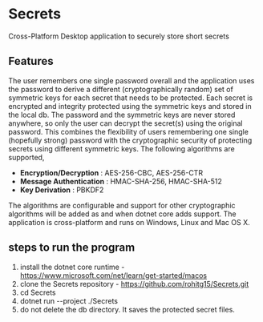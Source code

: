 # Secrets
Cross-Platform Desktop application to securely store short secrets

## Features

The user remembers one single password overall and the application uses the password to derive a different (cryptographically random) set of symmetric keys for each secret that needs to be protected. Each secret is encrypted and integrity protected using the symmetric keys and stored in the local db. The password and the symmetric keys are never stored anywhere, so only the user can decrypt the secret(s) using the original password. This combines the flexibility of users remembering one single (hopefully strong) password with the cryptographic security of protecting secrets using different symmetric keys. The following algorithms are supported, 

* **Encryption/Decryption**   : AES-256-CBC, AES-256-CTR  
* **Message Authentication**  : HMAC-SHA-256, HMAC-SHA-512  
* **Key Derivation**          : PBKDF2  

The algorithms are configurable and support for other cryptographic algorithms will be added as and when dotnet core adds support.
The application is cross-platform and runs on Windows, Linux and Mac OS X.


## steps to run the program
1. install the dotnet core runtime - https://www.microsoft.com/net/learn/get-started/macos
2. clone the Secrets repository - https://github.com/rohitg15/Secrets.git 
3. cd Secrets
4. dotnet run --project ./Secrets
5. do not delete the db directory. It saves the protected secret files. 


